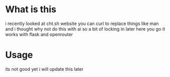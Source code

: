 # What is this
i recently looked at cht.sh website you can curl to replace things like man and i thought why not do this with ai so a bit of locking in later here you go it works with flask and openrouter 
# Usage
its not good yet i will update this later

